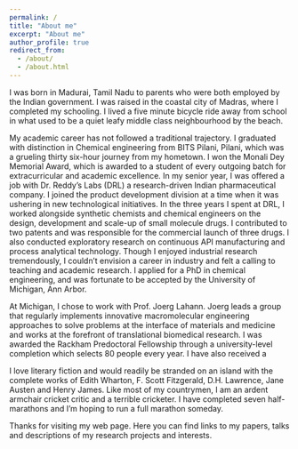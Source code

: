 ```yaml
---
permalink: /
title: "About me"
excerpt: "About me"
author_profile: true
redirect_from: 
  - /about/
  - /about.html
---
```

I was born in Madurai, Tamil Nadu to parents who were both employed by the Indian government. I was raised in the coastal city of Madras, where I completed my schooling. I lived a five minute bicycle ride away from school in what used to be a quiet leafy middle class neighbourhood by the beach. 

My academic career has not followed a traditional trajectory. I graduated with distinction in Chemical engineering from BITS Pilani, Pilani, which was a grueling thirty six-hour journey from my hometown. I won the Monali Dey Memorial Award, which is awarded to a student of every outgoing batch for extracurricular and academic excellence. In my senior year, I was offered a job with Dr. Reddy’s Labs (DRL) a research-driven Indian pharmaceutical company. I joined the product development division at a time when it was ushering in new technological initiatives. In the three years I spent at DRL, I worked alongside synthetic chemists and chemical engineers on the design, development and scale-up of small molecule drugs.  I contributed to two patents and was responsible for the commercial launch of three drugs. I also conducted exploratory research on continuous API manufacturing and process analytical technology. Though I enjoyed industrial research tremendously, I couldn’t envision a career in industry and felt a calling to teaching and academic research. I applied for a PhD in chemical engineering, and was fortunate to be accepted by the University of Michigan, Ann Arbor. 

At Michigan, I chose to work with Prof. Joerg Lahann. Joerg leads a group that regularly implements innovative macromolecular engineering approaches to solve problems at the interface of materials and medicine and works at the forefront of translational biomedical research. I was awarded the Rackham Predoctoral Fellowship through a university-level completion which selects 80 people every year. I have also received a 

I love literary fiction and would readily be stranded on an island with the complete works of Edith Wharton, F. Scott Fitzgerald, D.H. Lawrence, Jane Austen and Henry James. Like most of my countrymen, I am an ardent armchair cricket critic and a terrible cricketer. I have completed seven half-marathons and I’m hoping to run a full marathon someday. 

Thanks for visiting my web page. Here you can find links to my papers, talks and descriptions of my research projects and interests. 
